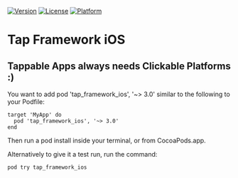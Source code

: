 [![Version](https://api.clickntap.com/3.0.0/Tap%20Framework%20iOS.svg)](https://cocoapods.org/pods/tap_framework_ios)
[![License](https://api.clickntap.com/MIT/License.svg)](https://cocoapods.org/pods/tap_framework_ios)
[![Platform](https://api.clickntap.com/Apple%20iOS/Platform.svg)](https://cocoapods.org/pods/tap_framework_ios)

# Tap Framework iOS
## Tappable Apps always needs Clickable Platforms :)

You want to add pod 'tap_framework_ios', '~> 3.0' similar to the following to your Podfile:

```
target 'MyApp' do
  pod 'tap_framework_ios', '~> 3.0'
end
```

Then run a pod install inside your terminal, or from CocoaPods.app.

Alternatively to give it a test run, run the command:

```
pod try tap_framework_ios
```
